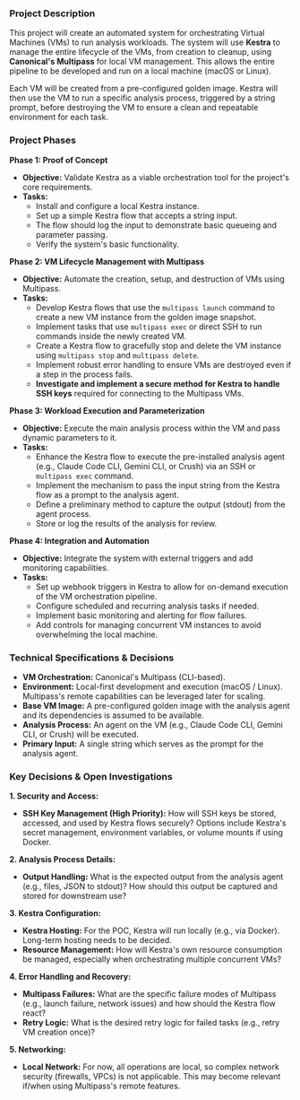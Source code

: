 ### **Project Description**

This project will create an automated system for orchestrating Virtual Machines (VMs) to run analysis workloads. The system will use **Kestra** to manage the entire lifecycle of the VMs, from creation to cleanup, using **Canonical's Multipass** for local VM management. This allows the entire pipeline to be developed and run on a local machine (macOS or Linux).

Each VM will be created from a pre-configured golden image. Kestra will then use the VM to run a specific analysis process, triggered by a string prompt, before destroying the VM to ensure a clean and repeatable environment for each task.

### **Project Phases**

**Phase 1: Proof of Concept**

*   **Objective:** Validate Kestra as a viable orchestration tool for the project's core requirements.
*   **Tasks:**
    *   Install and configure a local Kestra instance.
    *   Set up a simple Kestra flow that accepts a string input.
    *   The flow should log the input to demonstrate basic queueing and parameter passing.
    *   Verify the system's basic functionality.

**Phase 2: VM Lifecycle Management with Multipass**

*   **Objective:** Automate the creation, setup, and destruction of VMs using Multipass.
*   **Tasks:**
    *   Develop Kestra flows that use the `multipass launch` command to create a new VM instance from the golden image snapshot.
    *   Implement tasks that use `multipass exec` or direct SSH to run commands inside the newly created VM.
    *   Create a Kestra flow to gracefully stop and delete the VM instance using `multipass stop` and `multipass delete`.
    *   Implement robust error handling to ensure VMs are destroyed even if a step in the process fails.
    *   **Investigate and implement a secure method for Kestra to handle SSH keys** required for connecting to the Multipass VMs.

**Phase 3: Workload Execution and Parameterization**

*   **Objective:** Execute the main analysis process within the VM and pass dynamic parameters to it.
*   **Tasks:**
    *   Enhance the Kestra flow to execute the pre-installed analysis agent (e.g., Claude Code CLI, Gemini CLI, or Crush) via an SSH or `multipass exec` command.
    *   Implement the mechanism to pass the input string from the Kestra flow as a prompt to the analysis agent.
    *   Define a preliminary method to capture the output (stdout) from the agent process.
    *   Store or log the results of the analysis for review.

**Phase 4: Integration and Automation**

*   **Objective:** Integrate the system with external triggers and add monitoring capabilities.
*   **Tasks:**
    *   Set up webhook triggers in Kestra to allow for on-demand execution of the VM orchestration pipeline.
    *   Configure scheduled and recurring analysis tasks if needed.
    *   Implement basic monitoring and alerting for flow failures.
    *   Add controls for managing concurrent VM instances to avoid overwhelming the local machine.

### **Technical Specifications & Decisions**

*   **VM Orchestration:** Canonical's Multipass (CLI-based).
*   **Environment:** Local-first development and execution (macOS / Linux). Multipass's remote capabilities can be leveraged later for scaling.
*   **Base VM Image:** A pre-configured golden image with the analysis agent and its dependencies is assumed to be available.
*   **Analysis Process:** An agent on the VM (e.g., Claude Code CLI, Gemini CLI, or Crush) will be executed.
*   **Primary Input:** A single string which serves as the prompt for the analysis agent.

### **Key Decisions & Open Investigations**

**1. Security and Access:**
*   **SSH Key Management (High Priority):** How will SSH keys be stored, accessed, and used by Kestra flows securely? Options include Kestra's secret management, environment variables, or volume mounts if using Docker.

**2. Analysis Process Details:**
*   **Output Handling:** What is the expected output from the analysis agent (e.g., files, JSON to stdout)? How should this output be captured and stored for downstream use?

**3. Kestra Configuration:**
*   **Kestra Hosting:** For the POC, Kestra will run locally (e.g., via Docker). Long-term hosting needs to be decided.
*   **Resource Management:** How will Kestra's own resource consumption be managed, especially when orchestrating multiple concurrent VMs?

**4. Error Handling and Recovery:**
*   **Multipass Failures:** What are the specific failure modes of Multipass (e.g., launch failure, network issues) and how should the Kestra flow react?
*   **Retry Logic:** What is the desired retry logic for failed tasks (e.g., retry VM creation once)?

**5. Networking:**
*   **Local Network:** For now, all operations are local, so complex network security (firewalls, VPCs) is not applicable. This may become relevant if/when using Multipass's remote features.
